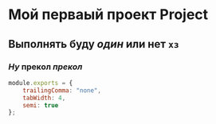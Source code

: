 # Мой перваый проект **Project**

## Выполнять буду *один*  или нет `хз`
### *Ну* __прекол__ _прекол_
```JavaScript
module.exports = {
    trailingComma: "none",
    tabWidth: 4,
    semi: true
};

```
